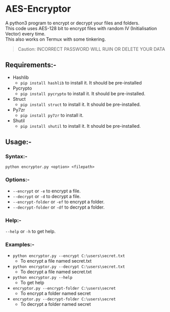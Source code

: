 # AES-Encryptor
A python3 program to encrypt or decrypt your files and folders.  
This code uses AES-128 bit to encrypt files with random IV (Initialisation Vector) every time.  
This also works on Termux with some tinkering.
> Caution: INCORRECT PASSWORD WILL RUIN OR DELETE YOUR DATA

## Requirements:-
- Hashlib
  - `pip install hashlib` to install it. It should be pre-installed
- Pycrypto
  - `pip install pycrypto` to install it. It should be pre-installed.
- Struct
  - `pip install struct` to install it. It should be pre-installed.
- Py7zr
  - `pip install py7zr` to install it.
- Shutil
  - `pip install shutil` to install it. It should be pre-installed.


## Usage:-
### Syntax:-
`python encryptor.py <option> <filepath>`
### Options:-
- `--encrypt` or `-e` to encrypt a file.
- `--decrypt` or `-d` to decrypt a file.
- `--encrypt-folder` or `-ef` to encrypt a folder.
- `--decrypt-folder` or `-df` to decrypt a folder.
### Help:-
`--help` or `-h` to get help.
### Examples:-
- `python encryptor.py --encrypt C:\users\secret.txt`
  - To encrypt a file named secret.txt
- `python encryptor.py --decrypt C:\users\secret.txt`
  - To decrypt a file named secret.txt
- `python encryptor.py --help`
  - To get help
- `encryptor.py --encrypt-folder C:\users\secret`
  - To encrypt a folder named secret
- `encryptor.py --decrypt-folder C:\users\secret`
  - To decrypt a folder named secret
